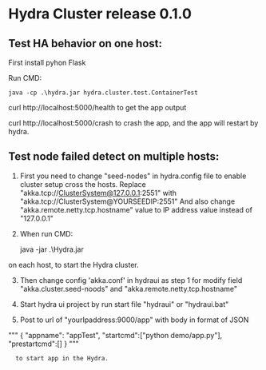 # Hydra Cluster release 0.1.0


## Test HA behavior on one host:
First install pyhon Flask

Run CMD:


	java -cp .\hydra.jar hydra.cluster.test.ContainerTest
	
curl http://localhost:5000/health to get the app output

curl http://localhost:5000/crash to crash the app, and the app will restart by hydra.


## Test node failed detect on multiple hosts:

1. First you need to change "seed-nodes" in hydra.config file to enable cluster setup
  cross the hosts. Replace "akka.tcp://ClusterSystem@127.0.0.1:2551" with 
  "akka.tcp://ClusterSystem@YOURSEEDIP:2551"
  And also change "akka.remote.netty.tcp.hostname" value to IP address value instead of "127.0.0.1" 

2. When run CMD:

	java -jar .\Hydra.jar  

  on each host, to start the Hydra cluster.

3. Then change config 'akka.conf' in hydraui as step 1 for modify field "akka.cluster.seed-noods" and  "akka.remote.netty.tcp.hostname"

4. Start hydra ui project by run start file "hydraui" or "hydraui.bat" 

5. Post to url of "yourIpaddress:9000/app" with body in format of JSON

""" {
 "appname": "appTest",
 "startcmd":["python demo/app.py"],
 "prestartcmd":[]
} """

      to start app in the Hydra.












